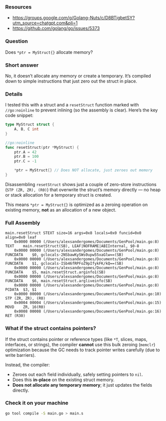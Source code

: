 ### Resources

- https://groups.google.com/g/Golang-Nuts/c/D8BTigbetSY?utm_source=chatgpt.com&pli=1
- https://github.com/golang/go/issues/5373

### Question

Does `*ptr = MyStruct{}` allocate memory?

### Short answer

No, it doesn’t allocate any memory or create a temporary. It’s compiled down to simple instructions that just zero out the struct in place.

### Details

I tested this with a struct and a `resetStruct` function marked with `//go:noinline` to prevent inlining (so the assembly is clear). Here’s the key code snippet:

```go
type MyStruct struct {
    A, B, C int
}

//go:noinline
func resetStruct(ptr *MyStruct) {
    ptr.A = 42
    ptr.B = 100
    ptr.C = -1

    *ptr = MyStruct{} // Does NOT allocate, just zeroes out memory
}

```

Disassembling `resetStruct` shows just a couple of zero-store instructions (`STP (ZR, ZR), (R0)`) that overwrite the struct’s memory directly — no heap or stack allocation for a temporary struct is created.

This means `*ptr = MyStruct{}` is optimized as a zeroing operation on existing memory, **not** as an allocation of a new object.

### Full Assembly

```
main.resetStruct STEXT size=16 args=0x8 locals=0x0 funcid=0x0 align=0x0 leaf
	0x0000 00000 (/Users/alexsandergomes/Documents/GenPool/main.go:8)	TEXT	main.resetStruct(SB), LEAF|NOFRAME|ABIInternal, $0-8
	0x0000 00000 (/Users/alexsandergomes/Documents/GenPool/main.go:8)	FUNCDATA	$0, gclocals·2NSbawKySWs0upw55xaGlw==(SB)
	0x0000 00000 (/Users/alexsandergomes/Documents/GenPool/main.go:8)	FUNCDATA	$1, gclocals·ISb46fRPFoZ9pIfykFK/kQ==(SB)
	0x0000 00000 (/Users/alexsandergomes/Documents/GenPool/main.go:8)	FUNCDATA	$5, main.resetStruct.arginfo1(SB)
	0x0000 00000 (/Users/alexsandergomes/Documents/GenPool/main.go:8)	FUNCDATA	$6, main.resetStruct.argliveinfo(SB)
	0x0000 00000 (/Users/alexsandergomes/Documents/GenPool/main.go:8)	PCDATA	$3, $1
	0x0000 00000 (/Users/alexsandergomes/Documents/GenPool/main.go:10)	STP	(ZR, ZR), (R0)
	0x0004 00004 (/Users/alexsandergomes/Documents/GenPool/main.go:15)	MOVD	ZR, 16(R0)
	0x0008 00008 (/Users/alexsandergomes/Documents/GenPool/main.go:16)	RET	(R30)

```

### What if the struct contains pointers?

If the struct contains pointer or reference types (like `*T`, slices, maps, interfaces, or strings), the compiler **cannot** use this bulk zeroing (`memclr`) optimization because the GC needs to track pointer writes carefully (due to write barriers).

Instead, the compiler:

- Zeroes out each field individually, safely setting pointers to `nil`.
- Does this **in-place** on the existing struct memory.
- **Does not allocate any temporary memory**; it just updates the fields directly.

### Check it on your machine

```bash
go tool compile -S main.go > main.s
```
